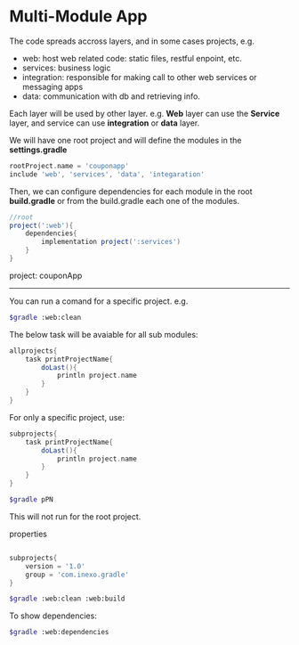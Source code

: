 # Multi-Module App

The code spreads accross layers, and in some cases projects, e.g.

- web: host web related code: static files, restful enpoint, etc.
- services: business logic
- integration: responsible for making call to other web services or messaging apps
- data: communication with db and retrieving info.

Each layer will be used by other layer.
e.g. **Web** layer can use the **Service** layer, and service can use **integration** or **data** layer.

We will have one root project and will define the modules in the **settings.gradle**

```groovy
rootProject.name = 'couponapp'
include 'web', 'services', 'data', 'integaration'
```

Then, we can configure dependencies for each module in the root **build.gradle** or from the build.gradle each one of the modules.

```groovy
//root
project(':web'){
    dependencies{
        implementation project(':services')
    }
}
```

project: couponApp

---

You can run a comand for a specific project. e.g.

```sh
$gradle :web:clean
```

The below task will be avaiable for all sub modules:

```groovy
allprojects{
    task printProjectName{
        doLast(){
            println project.name
        }
    }
}
```

For only a specific project, use:

```groovy
subprojects{
    task printProjectName{
        doLast(){
            println project.name
        }
    }
}
```

```sh
$gradle pPN
```

This will not run for the root project.

properties

```groovy

subprojects{
    version = '1.0'
    group = 'com.inexo.gradle'
}
```

```sh
$gradle :web:clean :web:build
```

To show dependencies:

```sh
$gradle :web:dependencies
```
